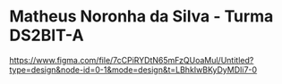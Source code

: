 # Matheus Noronha da Silva - Turma DS2BIT-A

https://www.figma.com/file/7cCPiRYDtN65mFzQUoaMul/Untitled?type=design&node-id=0-1&mode=design&t=LBhkIwBKyDyMDIi7-0